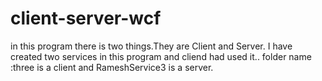 client-server-wcf
=================

in this program there is two things.They are Client and Server. I have created two services in this program and cliend had used it..
folder name :three is a client and RameshService3 is a server.
